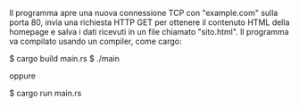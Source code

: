 Il programma apre una nuova connessione TCP con "example.com" sulla porta 80, invia una richiesta HTTP GET per ottenere il contenuto HTML della homepage e salva i dati ricevuti in un file chiamato "sito.html".
Il programma va compilato usando un compiler, come cargo:

$ cargo build main.rs
$ ./main

oppure

$ cargo run main.rs
